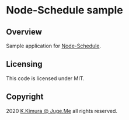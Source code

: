 # Node-Schedule sample


## Overview

Sample application for [Node-Schedule](https://www.npmjs.com/package/node-schedule).


## Licensing

This code is licensed under MIT.


## Copyright

2020 [K.Kimura @ Juge.Me](https://github.com/dotnsf) all rights reserved.
